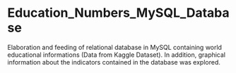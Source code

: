 # Education_Numbers_MySQL_Database
Elaboration and feeding of relational database in MySQL containing world educational informations (Data from Kaggle Dataset). In addition, graphical information about the indicators contained in the database was explored.
